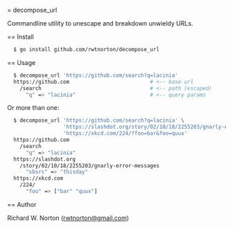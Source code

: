 = decompose_url

Commandline utility to unescape and breakdown unwieldy URLs.

== Install

```bash
  $ go install github.com/rwtnorton/decompose_url
```

== Usage

```bash
  $ decompose_url 'https://github.com/search?q=lacinia'
  https://github.com                          # <-- base url
    /search                                   # <-- path (escaped)
      "q" => "lacinia"                        # <-- query params
```

Or more than one:
```bash
  $ decompose_url 'https://github.com/search?q=lacinia' \
                  'https://slashdot.org/story/02/10/18/2255203/gnarly-error-messages?sbsrc=thisday' \
                  'https://xkcd.com/224/?foo=bar&foo=quux'
  https://github.com
    /search
      "q" => "lacinia"
  https://slashdot.org
    /story/02/10/18/2255203/gnarly-error-messages
      "sbsrc" => "thisday"
  https://xkcd.com
    /224/
      "foo" => ["bar" "quux"]
```

== Author

Richard W. Norton (rwtnorton@gmail.com)
